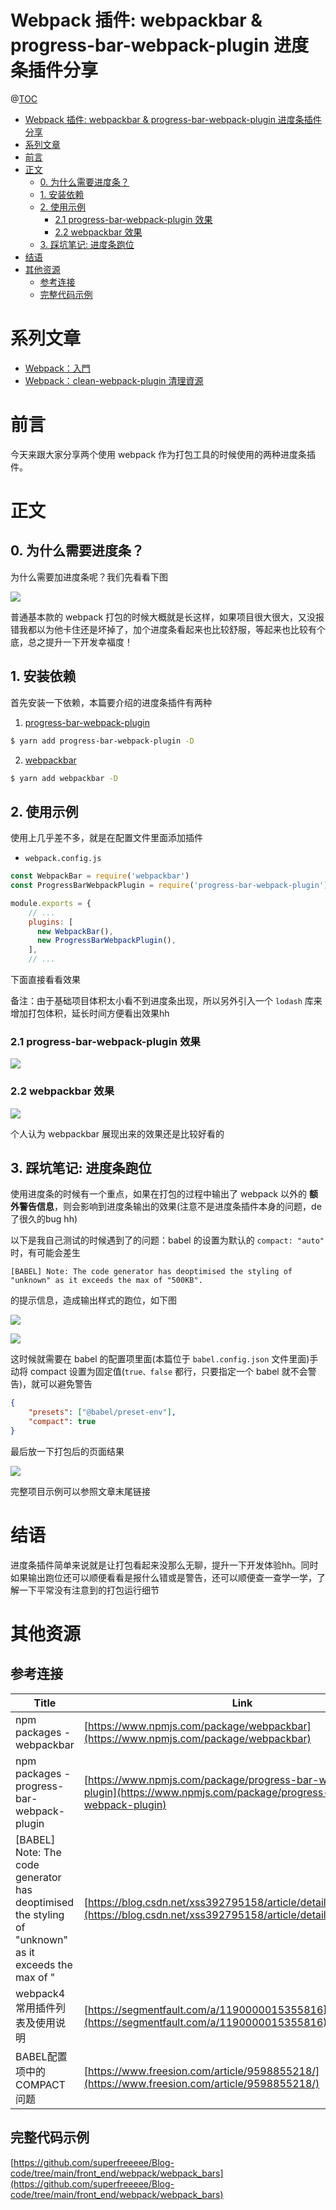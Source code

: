 # Webpack 插件: webpackbar & progress-bar-webpack-plugin 进度条插件分享

@[TOC](文章目录)

<!-- TOC -->

- [Webpack 插件: webpackbar & progress-bar-webpack-plugin 进度条插件分享](#webpack-插件-webpackbar--progress-bar-webpack-plugin-进度条插件分享)
- [系列文章](#系列文章)
- [前言](#前言)
- [正文](#正文)
  - [0. 为什么需要进度条？](#0-为什么需要进度条)
  - [1. 安装依赖](#1-安装依赖)
  - [2. 使用示例](#2-使用示例)
    - [2.1 progress-bar-webpack-plugin 效果](#21-progress-bar-webpack-plugin-效果)
    - [2.2 webpackbar 效果](#22-webpackbar-效果)
  - [3. 踩坑笔记: 进度条跑位](#3-踩坑笔记-进度条跑位)
- [结语](#结语)
- [其他资源](#其他资源)
  - [参考连接](#参考连接)
  - [完整代码示例](#完整代码示例)

<!-- /TOC -->

# 系列文章

- [Webpack：入門](https://blog.csdn.net/weixin_44691608/article/details/106675550)
- [Webpack：clean-webpack-plugin 清理資源](https://blog.csdn.net/weixin_44691608/article/details/106753972)

# 前言

今天来跟大家分享两个使用 webpack 作为打包工具的时候使用的两种进度条插件。

# 正文

## 0. 为什么需要进度条？

为什么需要加进度条呢？我们先看看下图

![](https://picures.oss-cn-beijing.aliyuncs.com/img/webpack_bars_none_sample.gif)

普通基本款的 webpack 打包的时候大概就是长这样，如果项目很大很大，又没报错我都以为他卡住还是坏掉了，加个进度条看起来也比较舒服，等起来也比较有个底，总之提升一下开发幸福度！

## 1. 安装依赖

首先安装一下依赖，本篇要介绍的进度条插件有两种

1. [progress-bar-webpack-plugin](https://www.npmjs.com/package/progress-bar-webpack-plugin)

```bash
$ yarn add progress-bar-webpack-plugin -D
```

2. [webpackbar](https://www.npmjs.com/package/webpackbar)

```bash
$ yarn add webpackbar -D
```

## 2. 使用示例

使用上几乎差不多，就是在配置文件里面添加插件

- `webpack.config.js`

```js
const WebpackBar = require('webpackbar')
const ProgressBarWebpackPlugin = require('progress-bar-webpack-plugin')

module.exports = {
    // ...
    plugins: [
      new WebpackBar(),
      new ProgressBarWebpackPlugin(),
    ],
    // ...
```

下面直接看看效果

备注：由于基础项目体积太小看不到进度条出现，所以另外引入一个 `lodash` 库来增加打包体积，延长时间方便看出效果hh

### 2.1 progress-bar-webpack-plugin 效果

![](https://picures.oss-cn-beijing.aliyuncs.com/img/webpack_bars_progress_bar_webpack_plugin_sample.gif)

### 2.2 webpackbar 效果

![](https://picures.oss-cn-beijing.aliyuncs.com/img/webpack_bars_webpackbar_sample.gif)

个人认为 webpackbar 展现出来的效果还是比较好看的

## 3. 踩坑笔记: 进度条跑位

使用进度条的时候有一个重点，如果在打包的过程中输出了 webpack 以外的 **额外警告信息**，则会影响到进度条输出的效果(注意不是进度条插件本身的问题，de了很久的bug hh)

以下是我自己测试的时候遇到了的问题：babel 的设置为默认的 `compact: "auto"` 时，有可能会差生

```
[BABEL] Note: The code generator has deoptimised the styling of "unknown" as it exceeds the max of "500KB".
```

的提示信息，造成输出样式的跑位，如下图

![](https://picures.oss-cn-beijing.aliyuncs.com/img/webpack_bars_progress_bar_webpack_plugin_sample2.gif)

![](https://picures.oss-cn-beijing.aliyuncs.com/img/webpack_bars_webpackbar_sample2.gif)

这时候就需要在 babel 的配置项里面(本篇位于 `babel.config.json` 文件里面)手动将 compact 设置为固定值(`true、false` 都行，只要指定一个 babel 就不会警告)，就可以避免警告

```json
{
    "presets": ["@babel/preset-env"],
    "compact": true
}
```

最后放一下打包后的页面结果

![](https://picures.oss-cn-beijing.aliyuncs.com/img/webpack_bars_page_sample.png)

完整项目示例可以参照文章末尾链接

# 结语

进度条插件简单来说就是让打包看起来没那么无聊，提升一下开发体验hh。同时如果输出跑位还可以顺便看看是报什么错或是警告，还可以顺便查一查学一学，了解一下平常没有注意到的打包运行细节

# 其他资源

## 参考连接

| Title                                                                                                  | Link                                                                                                                           |
| ------------------------------------------------------------------------------------------------------ | ------------------------------------------------------------------------------------------------------------------------------ |
| npm packages - webpackbar                                                                              | [https://www.npmjs.com/package/webpackbar](https://www.npmjs.com/package/webpackbar)                                           |
| npm packages - progress-bar-webpack-plugin                                                             | [https://www.npmjs.com/package/progress-bar-webpack-plugin](https://www.npmjs.com/package/progress-bar-webpack-plugin)         |
| \[BABEL\] Note: The code generator has deoptimised the styling of "unknown" as it exceeds the max of " | [https://blog.csdn.net/xss392795158/article/details/103718334/](https://blog.csdn.net/xss392795158/article/details/103718334/) |
| webpack4 常用插件列表及使用说明                                                                        | [https://segmentfault.com/a/1190000015355816](https://segmentfault.com/a/1190000015355816)                                     |
| BABEL配置项中的COMPACT问题                                                                             | [https://www.freesion.com/article/9598855218/](https://www.freesion.com/article/9598855218/)                                   |

## 完整代码示例

[https://github.com/superfreeeee/Blog-code/tree/main/front_end/webpack/webpack_bars](https://github.com/superfreeeee/Blog-code/tree/main/front_end/webpack/webpack_bars)
